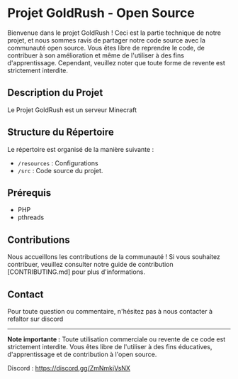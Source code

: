 # Projet GoldRush - Open Source

Bienvenue dans le projet GoldRush ! Ceci est la partie technique de notre projet, et nous sommes ravis de partager notre code source avec la communauté open source. Vous êtes libre de reprendre le code, de contribuer à son amélioration et même de l'utiliser à des fins d'apprentissage. Cependant, veuillez noter que toute forme de revente est strictement interdite.

## Description du Projet

Le Projet GoldRush est un serveur Minecraft

## Structure du Répertoire

Le répertoire est organisé de la manière suivante :

- `/resources` : Configurations
- `/src` : Code source du projet.

## Prérequis

- PHP
- pthreads


## Contributions

Nous accueillons les contributions de la communauté ! Si vous souhaitez contribuer, veuillez consulter notre guide de contribution [CONTRIBUTING.md] pour plus d'informations.


## Contact

Pour toute question ou commentaire, n'hésitez pas à nous contacter à refaltor sur discord

---

**Note importante :** Toute utilisation commerciale ou revente de ce code est strictement interdite. Vous êtes libre de l'utiliser à des fins éducatives, d'apprentissage et de contribution à l'open source.


Discord : https://discord.gg/ZmNmkjVsNX
